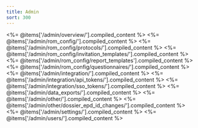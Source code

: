 ```yaml
---
title: Admin
sort: 300
---
```


<%= @items['/admin/overview/'].compiled_content %>
<%= @items['/admin/rom_config/'].compiled_content %>
<%= @items['/admin/rom_config/protocols/'].compiled_content %>
<%= @items['/admin/rom_config/invitation_templates/'].compiled_content %>
<%= @items['/admin/rom_config/report_templates'].compiled_content %>
<%= @items['/admin/rom_config/questionnaires/'].compiled_content %>
<%= @items['/admin/integration/'].compiled_content %>
<%= @items['/admin/integration/api_tokens/'].compiled_content %>
<%= @items['/admin/integration/sso_tokens/'].compiled_content %>
<%= @items['/admin/data_exports/'].compiled_content %>
<%= @items['/admin/other/'].compiled_content %>
<%= @items['/admin/other/dossier_epd_id_changes/'].compiled_content %>
<%= @items['/admin/settings/'].compiled_content %>
<%= @items['/admin/users/'].compiled_content %>
